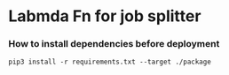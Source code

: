 # Labmda Fn for job splitter

### How to install dependencies before deployment
```shell
pip3 install -r requirements.txt --target ./package
```